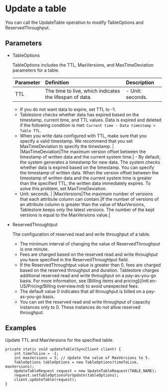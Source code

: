 # Update a table

You can call the UpdateTable operation to modify TableOptions and ReservedThroughput.

## Parameters

-   TableOptions

    TableOptions includes the TTL, MaxVersions, and MaxTimeDeviation parameters for a table.

    |Parameter|Definition|Description|
    |:--------|:---------|:----------|
    |TTL|The time to live, which indicates the lifespan of data.|    -   Unit: seconds.
    -   If you do not want data to expire, set TTL to -1.
    -   Tablestore checks whether data has expired based on the timestamp, current time, and TTL values. Data is expired and deleted if the following condition is met: `Current time - Data timestamp > Table TTL`.
    -   When you write data configured with TTL, make sure that you specify a valid timestamp. We recommend that you set MaxTimeDeviation to specify the timestamp. |
    |MaxTimeDeviation|The maximum version offset between the timestamp of written data and the current system time.|    -   By default, the system generates a timestamp for new data. The system checks whether data is expired based on the timestamp. You can specify the timestamp of written data. When the version offset between the timestamp of written data and the current system time is greater than the specified TTL, the written data immediately expires. To solve this problem, set MaxTimeDeviation.
    -   Unit: seconds. |
    |MaxVersions|The maximum number of versions that each attribute column can contain.|If the number of versions of an attribute column is greater than the value of MaxVersions, Tablestore keeps only the latest versions. The number of the kept versions is equal to the MaxVersions value.|

-   ReservedThroughtput

    The configuration of reserved read and write throughput of a table.

    -   The minimum interval of changing the value of ReservedThroughput is one minute.
    -   Fees are charged based on the reserved read and write throughput you have specified in the ReservedThroughtput field.
    -   If the ReservedThroughtput value is greater than 0, fees are charged based on the reserved throughput and duration. Tablestore charges additional reserved read and write throughput on a pay-as-you-go basis. For more information, see [Billing items and pricing](/intl.en-US/Pricing/Billing overview.md) to avoid unexpected fees.
    -   The default value 0 indicates that all throughput is billed on a pay-as-you-go basis.
    -   You can set the reserved read and write throughput of capacity instances only to 0. These instances do not allow reserved throughput.

## Examples

Update TTL and MaxVersions for the specified table.

```
private static void updateTable(SyncClient client) {
    int timeToLive = -1;
    int maxVersions = 5; // Update the value of MaxVersions to 5.
    TableOptions tableOptions = new TableOptions(timeToLive, maxVersions);
    UpdateTableRequest request = new UpdateTableRequest(TABLE_NAME);
    request.setTableOptionsForUpdate(tableOptions);
    client.updateTable(request);
}
```

